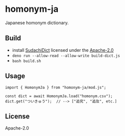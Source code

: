 # homonym-ja

Japanese homonym dictionary.

## Build

- install [SudachiDict](https://github.com/WorksApplications/SudachiDict)
  licensed under the [Apache-2.0](http://www.apache.org/licenses/LICENSE-2.0)
- `deno run --allow-read --allow-write build-dict.js`
- `bash build.sh`

## Usage

```
import { HomonymJa } from "homonym-ja/mod.js";

const dict = await HomonymJa.load("homonym.csv");
dict.get("ついきゅう");  // --> ["追究", "追及", etc.]
```

## License

Apache-2.0
